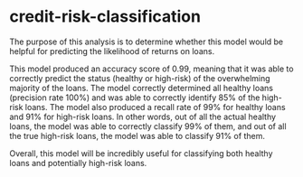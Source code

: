 # credit-risk-classification

The purpose of this analysis is to determine whether this model would be helpful for predicting the likelihood of returns on loans.

This model produced an accuracy score of 0.99, meaning that it was able to correctly predict the status (healthy or high-risk) of the overwhelming majority of the loans.
The model correctly determined all healthy loans (precision rate 100%) and was able to correctly identify 85% of the high-risk loans. 
The model also produced a recall rate of 99% for healthy loans and 91% for high-risk loans. 
In other words, out of all the actual healthy loans, the model was able to correctly classify 99% of them, and out of all the true high-risk loans, the model was able to classify 91% of them.

Overall, this model will be incredibly useful for classifying both healthy loans and potentially high-risk loans.
